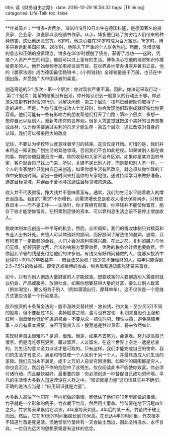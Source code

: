 title: 读《财务自由之路》
date: 2016-10-29 16:56:32
tags: [Thinking]
categories: Life-Talk
toc: false

---

**作者简介：**博多•舍费尔。1960年9月10日出生在德国科隆，是德国著名的投资家、企业家、演说家以及畅销书作家。从小，博多便目睹了贫穷给人们带来的种种伤害，这让他厌恶贫穷。6岁时，他决心要在30岁时成为百万富翁。16岁时，博多只身远赴美国闯荡。26岁时，他陷入了严重的个人财务危机。然而，凭借坚强的意志和正确的投资理念，博多在30岁时摆脱了债务，获得了成功——这时，凭借个人资产产生的利息，他就可以过上富有的生活。博多决心把他的理财知识传播给更多的人。他开始频频参加电视访谈节目，在世界各地举办讲座并著书立说。他的《赢家法则》成为德国最佳畅销书；《小狗钱钱》全球销量逾千万册，也已在中国出版，并受到广大中国读者的喜爱。

创造奇迹的5个层次
- 第一个层次：你对现状严重不满。因此，你决定采取行动
- 第二个层次：期望的结果没有出现，你开始认识到一般意义的行动还不够。你必须采取更有针对性的行动，以解决问题
- 第三个层次：技巧已经帮助你取得了一定的进步。但是，当你与其他成功人士比较时，你会发现他们取得成就好像比你更容易。他们可能有一些有影响力的朋友帮他们打开了门路
- 第四个层次：多想一想你自己以及别人，重新考虑你的世界观。很多人凭直觉就把这个美好的世界想象成丛林，认为你需要通过尖利的爪牙才能生存
- 第五个层次：通过改变对自身的认知，我们可以带来巨大的改变

记住，不要认为学校毕业就意味着学习的结束。这仅仅是开始。可惜的是，我们并未将这一知识推广到生活的其他领域，否则我们不会如此短视。如果做别人都在做的事，你的价值就像沧海一粟，你的收获和大家不会有区别。如果你是某方面的专家，客户就会自己找上门来，所以，关键不是比别人好，而是要和别人不一样。一个人的专家地位只能由自己来创造，如果你想生活有所改变，就必须从你忙碌的工作中安排出时间。留出一些时间来打造你的专家地位，通过持续学习来做好准备，选定目标领域，并锲而不舍地寻找通往目标领域的道路。

收入并不代表财富，挣大钱并不意味着富有，通常，我们的生活水平随着收入的增长而提高。我们的“需求”不断增长，而需求增长总是和收入增长保持同步。只有依靠资本——而不是工作——生活时，你才算拥有财富。你挣钱并不能使你富有，能存下钱才能使你富有。在积累到足够的资本、可以靠利息生活之前不要停止增加收入。

税收体制本应创造一种平等的机会，然而，众所周知，我们的税收体制只对精英和专业人士有好处。有钱人可以聘请好的顾问，而好顾问了解法律的漏洞。通常，只有积累了一定数额的金钱，人们才会对高利率感兴趣。在此之前，复利的魔力与他们无缘。好顾问要收费，合法的纳税方案要收费，优秀的税务会计师也要收费。但你因此节省的钱是支付给他们的许多倍。有钱又有好顾问辅佐的人，能够从投资中获得12~30%的年收益率——既合法又免税！钱少又不懂理财的人，每年只能得到2.5~7.5%的收益率。即使这点微博的收益，税务局和通货膨胀还要来蚕食。

如今，只有为别人创造大量财富的人才能致富。想要致富的人要创造别人需要的就业机会、产品或服务。放眼社会，如果你想要获得大量的财富，要么让别人致富（例如淘宝）、要么服务于别人（例如滴滴出行、摩拜单车），这不仅仅是一个思维方式更应该是一个行动格言。

股市投资的十条黄金法则
- 股市涨跌交替转换
- 放长线，钓大鱼
- 至少买5只不同的股票，但不要超过10只
- 卖掉股票之前，盈亏没有定论
- 利润来自股价上涨和红利
- 崩盘给你低价吃进的机会
- 不要从众
- 抓住时机、理性决策，避免感情用事
- 以自有资本投资，决不可借贷入市
- 股票总是胜过货币，将来依然如此

实现财务自由很难吗？是的，很难。但是，如果不去努力，会更难。努力提高自己很苦，但是混吃等死更苦。雁过留声，人过留名。在这个世界上空走一遭是悲哀的，为生活的意义全力以赴才是可取的。只有这样，我们才能完成自己的使命，我们的生活才有意义。满足和惰性使一个人区别于另一个人，并最终造成人们生活的差距。我们应当永不满足。成千上万的人自甘穷困潦倒。如果你的周围都是穷人，你也会沉沦，然后在不停的抱怨中了此残生。仅仅阅读此书不能使你致富。你必须付诸行动，而且越快越好。最重要的是：你必须创造一种督促自己成功的环境。平凡的生活使大多数人迅速湮没在人群之中。“知识就是力量”这句话其实并不确切。正确的说法应当是：“应用知识就是力量”。

大多数人高估了他们在一年内能做的事情，而低估了他们在10年里能做的事情。竹子就是一个形象的例子。竹农栽下竹苗，然后用土覆盖。竹苗要在地下沉睡四年之久。竹农每天早晨给它浇水，4年里每天如此。4年后的某一天，竹苗终于破土而出。然后，它在90天的时间里疯长到20米高。在长达4年的时间里，竹农根本不知道竹苗是死是活。但他坚信竹苗终有一天会破土而出，因此坚持浇水、永不言弃。一位目光远大的思想家需要有这样的信念。